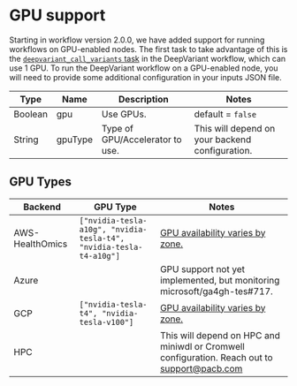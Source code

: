 # GPU support

Starting in workflow version 2.0.0, we have added support for running workflows on GPU-enabled nodes. The first task to take advantage of this is the [`deepvariant_call_variants` task](../blob/main/workflows/wdl-common/wdl/workflows/deepvariant/deepvariant.wdl) in the DeepVariant workflow, which can use 1 GPU. To run the DeepVariant workflow on a GPU-enabled node, you will need to provide some additional configuration in your inputs JSON file.

| Type | Name | Description | Notes |
| ---- | ---- | ----------- | ----- |
| Boolean | gpu | Use GPUs. | default = `false` |
| String | gpuType | Type of GPU/Accelerator to use. | This will depend on your backend configuration. |

## GPU Types

| Backend | GPU Type | Notes |
| ------- | -------- | ----- |
| AWS-HealthOmics | `["nvidia-tesla-a10g", "nvidia-tesla-t4", "nvidia-tesla-t4-a10g"]` | [GPU availability varies by zone.](https://aws.amazon.com/ec2/instance-types) |
| Azure |  | GPU support not yet implemented, but monitoring microsoft/ga4gh-tes#717. |
| GCP | `["nvidia-tesla-t4", "nvidia-tesla-v100"]` | [GPU availability varies by zone.](https://cloud.google.com/compute/docs/gpus/gpu-regions-zones) |
| HPC |  | This will depend on HPC and miniwdl or Cromwell configuration. Reach out to [support@pacb.com](mailto:support@pacb.com?subject=WDL%20Workflows%20-%20GPU%20Support) |
